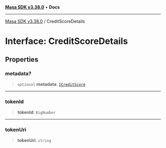[**Masa SDK v3.38.0**](../README.md) • **Docs**

***

[Masa SDK v3.38.0](../globals.md) / CreditScoreDetails

# Interface: CreditScoreDetails

## Properties

### metadata?

> `optional` **metadata**: [`ICreditScore`](ICreditScore.md)

***

### tokenId

> **tokenId**: `BigNumber`

***

### tokenUri

> **tokenUri**: `string`
